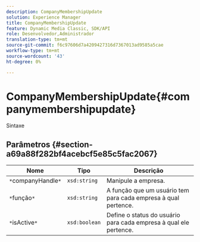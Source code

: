 ```yaml
---
description: CompanyMembershipUpdate
solution: Experience Manager
title: CompanyMembershipUpdate
feature: Dynamic Media Classic, SDK/API
role: Desenvolvedor,Administrador
translation-type: tm+mt
source-git-commit: f6c97606d7a4209427316d7367013ad9585a5cae
workflow-type: tm+mt
source-wordcount: '43'
ht-degree: 0%

---
```



# CompanyMembershipUpdate{#companymembershipupdate}

Sintaxe

## Parâmetros {#section-a69a88f282bf4acebcf5e85c5fac2067}

| Nome | Tipo | Descrição |
|---|---|---|
| `*`companyHandle`*` | `xsd:string` | Manipule a empresa. |
| `*`função`*` | `xsd:string` | A função que um usuário tem para cada empresa à qual pertence. |
| `*`isActive`*` | `xsd:boolean` | Define o status do usuário para cada empresa à qual ele pertence. |

